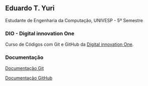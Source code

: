 
## Eduardo T. Yuri

Estudante de Engenharia da Computação, UNIVESP - 5º Semestre 


###  DIO - Digital innovation One

Curso de Códigos com Git e GitHub da [Digital innovation One](https://www.dio.me).

### Documentação

[Documentação Git](https://git.scm.com/doc)

[Documentação GitHub](https://docs.github.com/)

